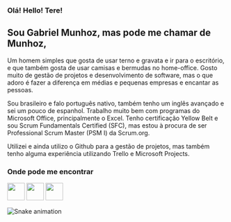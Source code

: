 ### Olá! Hello! Tere! 

## Sou Gabriel Munhoz, mas pode me chamar de Munhoz,

Um homem simples que gosta de usar terno e gravata e ir para o escritório, e que também gosta de usar camisas e bermudas no home-office. Gosto muito de gestão de projetos e desenvolvimento de software, mas o que adoro é fazer a diferença em médias e pequenas empresas e encantar as pessoas.

Sou brasileiro e falo português nativo, também tenho um inglês avançado e sei um pouco de espanhol. Trabalho muito bem com programas do Microsoft Office, principalmente o Excel. Tenho certificação Yellow Belt e sou Scrum Fundamentals Certified (SFC), mas estou à procura de ser Professional Scrum Master (PSM I) da Scrum.org.

Utilizei e ainda utilizo o Github para a gestão de projetos, mas também tenho alguma experiência utilizando Trello e Microsoft Projects.

### Onde pode me encontrar

<div>
<a href="https://www.linkedin.com/in/grmunhoz"" target="_blank"><img src="https://cdn-icons-png.flaticon.com/512/145/145807.png" width="40" height="40" target="_blank"></a>
<a href="https://www.instagram.com/grmunhoz" target="_blank"><img src="https://cdn-icons-png.flaticon.com/512/3955/3955024.png" width="40" height="40" target="_blank"></a>
<a href = "mailto:grmunhoz7@gmail.com"><img src="https://cdn-icons-png.flaticon.com/512/6901/6901147.png" width="40" height="40" target="_blank"></a>
</div>

![Snake animation](https://github.com/gabriel-munhoz/gabriel-munhoz/blob/output/github-contribution-grid-snake.svg)
